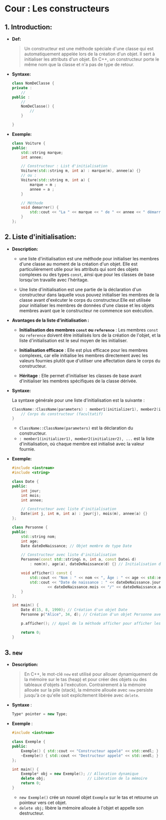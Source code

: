 # Cour : **Les constructeurs**

## 1. **Introduction:**

-   **Def:**

    > Un constructeur est une méthode spéciale d'une classe qui est automatiquement appelée lors de la création d'un objet. Il sert à initialiser les attributs d'un objet. En C++, un constructeur porte le même nom que la classe et n'a pas de type de retour.

-   **Syntaxe:**

    ```cpp
    class NomDeClasse {
    private :
        //
    public :
        //
        NomDeClasse() {
            //
        }

    }

    ```

-   **Exemple:**

    ```cpp
    class Voiture {
    public:
        std::string marque;
        int annee;

        // Constructeur : List d'initialisation
        Voiture(std::string m, int a) : marque(m), annee(a) {}
        // ou :
        Voiture(std::string m, int a) {
            marque = m ;
            annee = a ;
        }

        // Méthode
        void demarrer() {
            std::cout << "La " << marque << " de " << annee << " démarre." << std::endl;
        }
    };
    ```

## 2. **Liste d'initialisation:**

-   **Description:**

    -   une liste d'initialisation est une méthode pour initialiser les membres d'une classe au moment de la création d'un objet. Elle est particulièrement utile pour les attributs qui sont des objets complexes ou des types `const`, ainsi que pour les classes de base lorsqu'on travaille avec l'héritage.

    -   Une liste d'initialisation est une partie de la déclaration d'un constructeur dans laquelle vous pouvez initialiser les membres de la classe avant d'exécuter le corps du constructeur.Elle est utilisée pour initialiser les membres de données d'une classe et les objets membres avant que le constructeur ne commence son exécution.

-   **Avantages de la liste d'initialisation :**

    -   **Initialisation des membres `const` ou `reference`** : Les membres `const` ou `reference` doivent être initialisés lors de la création de l'objet, et la liste d'initialisation est le seul moyen de les initialiser.

    -   **Initialisation efficace** : Elle est plus efficace pour les membres complexes, car elle initialise les membres directement avec les valeurs fournies plutôt que d'utiliser une affectation dans le corps du constructeur.

    -   **Héritage** : Elle permet d'initialiser les classes de base avant d'initialiser les membres spécifiques de la classe dérivée.

-   **Syntaxe:**

    La syntaxe générale pour une liste d'initialisation est la suivante :

    ```cpp
    ClassName::ClassName(parameters) : member1(initializer1), member2(initializer2), ... {
        // Corps du constructeur (facultatif)
    }
    ```

    -   `ClassName::ClassName(parameters)` est la déclaration du constructeur.
    -   `: member1(initializer1), member2(initializer2), ...` est la liste d'initialisation, où chaque membre est initialisé avec la valeur fournie.

-   **Exemple:**

    ```cpp
    #include <iostream>
    #include <string>

    class Date {
    public:
        int jour;
        int mois;
        int annee;

        // Constructeur avec liste d'initialisation
        Date(int j, int m, int a) : jour(j), mois(m), annee(a) {}
    };

    class Personne {
    public:
        std::string nom;
        int age;
        Date dateDeNaissance; // Objet membre de type Date

        // Constructeur avec liste d'initialisation
        Personne(const std::string& n, int a, const Date& d)
            : nom(n), age(a), dateDeNaissance(d) {} // Initialisation des membres

        void afficher() const {
            std::cout << "Nom : " << nom << ", Âge : " << age << std::endl;
            std::cout << "Date de naissance : " << dateDeNaissance.jour << "/"
                    << dateDeNaissance.mois << "/" << dateDeNaissance.annee << std::endl;
        }
    };

    int main() {
        Date d(15, 8, 1990); // Création d'un objet Date
        Personne p("Alice", 34, d); // Création d'un objet Personne avec initialisation de ses membres

        p.afficher(); // Appel de la méthode afficher pour afficher les informations

        return 0;
    }
    ```

## 3. **`new`**

-   **Description:**

    > En C++, le mot-clé `new` est utilisé pour allouer dynamiquement de la mémoire sur le tas (heap) et pour créer des objets ou des tableaux d'objets à l'exécution. Contrairement à la mémoire allouée sur la pile (stack), la mémoire allouée avec `new` persiste jusqu'à ce qu'elle soit explicitement libérée avec `delete`.

-   **Syntaxe** :

    ```cpp
    Type* pointer = new Type;
    ```

-   **Exemple** :

    ```cpp
    #include <iostream>

    class Exemple {
    public:
        Exemple() { std::cout << "Constructeur appelé" << std::endl; }
        ~Exemple() { std::cout << "Destructeur appelé" << std::endl; }
    };

    int main() {
        Exemple* obj = new Exemple(); // Allocation dynamique
        delete obj;                   // Libération de la mémoire
        return 0;
    }
    ```

    -   `new Exemple()` crée un nouvel objet `Exemple` sur le tas et retourne un pointeur vers cet objet.
    -   `delete obj;` libère la mémoire allouée à l'objet et appelle son destructeur.
